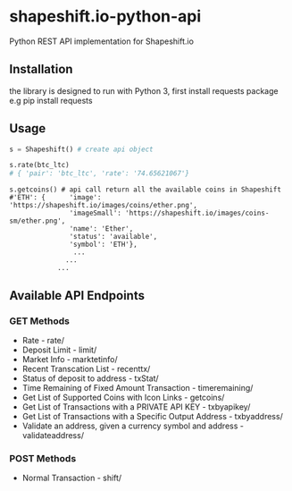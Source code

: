 # shapeshift.io-python-api
Python REST API implementation for Shapeshift.io

## Installation 
the library is designed to run with Python 3, first install requests package e.g pip install requests

## Usage
```python
s = Shapeshift() # create api object

s.rate(btc_ltc) 
# { 'pair': 'btc_ltc', 'rate': '74.65621067'}
```

```pyhon
s.getcoins() # api call return all the available coins in Shapeshift
#'ETH': {      'image': 'https://shapeshift.io/images/coins/ether.png',
               'imageSmall': 'https://shapeshift.io/images/coins-sm/ether.png',
               'name': 'Ether',
               'status': 'available',
               'symbol': 'ETH'},
                ...
              ...
            ...

```

## Available API Endpoints
###  GET Methods
* Rate - rate/
* Deposit Limit - limit/
* Market Info - marktetinfo/
* Recent Transcation List - recenttx/
* Status of deposit to address - txStat/
* Time Remaining of Fixed Amount Transaction - timeremaining/
* Get List of Supported Coins with Icon Links - getcoins/
* Get List of Transactions with a PRIVATE API KEY - txbyapikey/
* Get List of Transactions with a Specific Output Address - txbyaddress/
* Validate an address, given a currency symbol and address - validateaddress/


### POST Methods
* Normal Transaction - shift/

